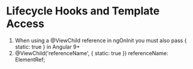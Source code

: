 # Lifecycle Hooks and Template Access
01. When using a @ViewChild reference in ngOnInit you must also pass { static: true } in Angular 9+
02. @ViewChild('referenceName', { static: true }) referenceName: ElementRef;